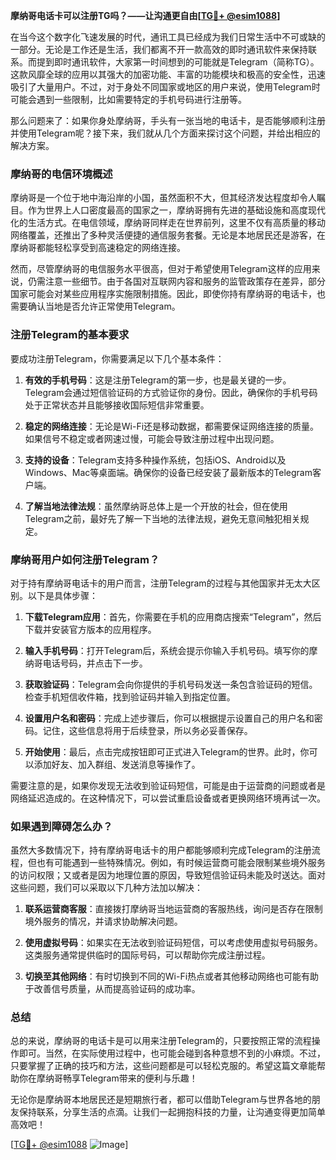 **摩纳哥电话卡可以注册TG吗？——让沟通更自由[[TG💪+ @esim1088](https://t.me/s/esim1088)]**

在当今这个数字化飞速发展的时代，通讯工具已经成为我们日常生活中不可或缺的一部分。无论是工作还是生活，我们都离不开一款高效的即时通讯软件来保持联系。而提到即时通讯软件，大家第一时间想到的可能就是Telegram（简称TG）。这款风靡全球的应用以其强大的加密功能、丰富的功能模块和极高的安全性，迅速吸引了大量用户。不过，对于身处不同国家或地区的用户来说，使用Telegram时可能会遇到一些限制，比如需要特定的手机号码进行注册等。

那么问题来了：如果你身处摩纳哥，手头有一张当地的电话卡，是否能够顺利注册并使用Telegram呢？接下来，我们就从几个方面来探讨这个问题，并给出相应的解决方案。

### 摩纳哥的电信环境概述

摩纳哥是一个位于地中海沿岸的小国，虽然面积不大，但其经济发达程度却令人瞩目。作为世界上人口密度最高的国家之一，摩纳哥拥有先进的基础设施和高度现代化的生活方式。在电信领域，摩纳哥同样走在世界前列，这里不仅有高质量的移动网络覆盖，还推出了多种灵活便捷的通信服务套餐。无论是本地居民还是游客，在摩纳哥都能轻松享受到高速稳定的网络连接。

然而，尽管摩纳哥的电信服务水平很高，但对于希望使用Telegram这样的应用来说，仍需注意一些细节。由于各国对互联网内容和服务的监管政策存在差异，部分国家可能会对某些应用程序实施限制措施。因此，即使你持有摩纳哥的电话卡，也需要确认当地是否允许正常使用Telegram。

### 注册Telegram的基本要求

要成功注册Telegram，你需要满足以下几个基本条件：

1. **有效的手机号码**：这是注册Telegram的第一步，也是最关键的一步。Telegram会通过短信验证码的方式验证你的身份。因此，确保你的手机号码处于正常状态并且能够接收国际短信非常重要。
   
2. **稳定的网络连接**：无论是Wi-Fi还是移动数据，都需要保证网络连接的质量。如果信号不稳定或者网速过慢，可能会导致注册过程中出现问题。

3. **支持的设备**：Telegram支持多种操作系统，包括iOS、Android以及Windows、Mac等桌面端。确保你的设备已经安装了最新版本的Telegram客户端。

4. **了解当地法律法规**：虽然摩纳哥总体上是一个开放的社会，但在使用Telegram之前，最好先了解一下当地的法律法规，避免无意间触犯相关规定。

### 摩纳哥用户如何注册Telegram？

对于持有摩纳哥电话卡的用户而言，注册Telegram的过程与其他国家并无太大区别。以下是具体步骤：

1. **下载Telegram应用**：首先，你需要在手机的应用商店搜索“Telegram”，然后下载并安装官方版本的应用程序。

2. **输入手机号码**：打开Telegram后，系统会提示你输入手机号码。填写你的摩纳哥电话号码，并点击下一步。

3. **获取验证码**：Telegram会向你提供的手机号码发送一条包含验证码的短信。检查手机短信收件箱，找到验证码并输入到指定位置。

4. **设置用户名和密码**：完成上述步骤后，你可以根据提示设置自己的用户名和密码。记住，这些信息将用于后续登录，所以务必妥善保存。

5. **开始使用**：最后，点击完成按钮即可正式进入Telegram的世界。此时，你可以添加好友、加入群组、发送消息等操作了。

需要注意的是，如果你发现无法收到验证码短信，可能是由于运营商的问题或者是网络延迟造成的。在这种情况下，可以尝试重启设备或者更换网络环境再试一次。

### 如果遇到障碍怎么办？

虽然大多数情况下，持有摩纳哥电话卡的用户都能够顺利完成Telegram的注册流程，但也有可能遇到一些特殊情况。例如，有时候运营商可能会限制某些境外服务的访问权限；又或者是因为地理位置的原因，导致短信验证码未能及时送达。面对这些问题，我们可以采取以下几种方法加以解决：

1. **联系运营商客服**：直接拨打摩纳哥当地运营商的客服热线，询问是否存在限制境外服务的情况，并请求协助解决问题。

2. **使用虚拟号码**：如果实在无法收到验证码短信，可以考虑使用虚拟号码服务。这类服务通常提供临时的国际号码，可以帮助你完成注册过程。

3. **切换至其他网络**：有时切换到不同的Wi-Fi热点或者其他移动网络也可能有助于改善信号质量，从而提高验证码的成功率。

### 总结

总的来说，摩纳哥的电话卡是可以用来注册Telegram的，只要按照正常的流程操作即可。当然，在实际使用过程中，也可能会碰到各种意想不到的小麻烦。不过，只要掌握了正确的技巧和方法，这些问题都是可以轻松克服的。希望这篇文章能帮助你在摩纳哥畅享Telegram带来的便利与乐趣！

无论你是摩纳哥本地居民还是短期旅行者，都可以借助Telegram与世界各地的朋友保持联系，分享生活的点滴。让我们一起拥抱科技的力量，让沟通变得更加简单高效吧！

[[TG💪+ @esim1088](https://t.me/s/esim1088) ![Image](https://i.postimg.cc/4NQfJmqS/Snipaste-2025-05-13-00-14-12.png)]